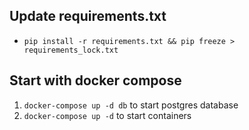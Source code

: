 ## Update requirements.txt

- `pip install -r requirements.txt && pip freeze > requirements_lock.txt`

## Start with docker compose

1. `docker-compose up -d db` to start postgres database
2. `docker-compose up -d` to start containers